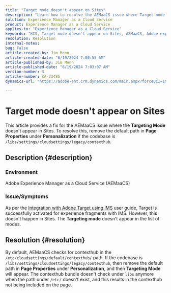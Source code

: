 ```yaml
---
title: "Target mode doesn't appear on Sites"
description: "Learn how to resolve the AEMaaCS issue where Target mode doesn't appear on Sites."
solution: Experience Manager as a Cloud Service
product: Experience Manager as a Cloud Service
applies-to: "Experience Manager as a Cloud Service"
keywords: "KCS, Target mode doesn't appear on Sites, AEMaaCS, Adobe experience manager as a cloud service"
resolution: Resolution
internal-notes: 
bug: False
article-created-by: Jim Menn
article-created-date: "6/19/2024 7:00:55 AM"
article-published-by: Jim Menn
article-published-date: "6/19/2024 7:03:07 AM"
version-number: 3
article-number: KA-23485
dynamics-url: "https://adobe-ent.crm.dynamics.com/main.aspx?forceUCI=1&pagetype=entityrecord&etn=knowledgearticle&id=7bf868ab-092e-ef11-840a-000d3a5a67ba"

---
```

# Target mode doesn't appear on Sites


This article provides a fix for the AEMaaCS issue where the <b>Targeting Mode</b> doesn't appear in Sites. To resolve this, remove the default path in <b>Page Properties</b> under <b>Personalization</b> if the codebase is `/libs/settings/cloudsettings/legacy/contexthub`.

## Description {#description}


### Environment

Adobe Experience Manager as a Cloud Service (AEMaaCS)

### Issue/Symptoms

As per the [Integration with Adobe Target using IMS](https://experienceleague.adobe.com/docs/experience-manager-65/content/sites/administering/integration/integration-target-ims.html) user guide, Target is successfully activated for experience fragments with IMS. However, this doesn't happen in Sites. The <b>Targeting mode</b> doesn't appear in the list of modes.


## Resolution {#resolution}


By default, AEMaaCS checks for contexthub in the `/etc/cloudsettings/default/contexthub/` path. If the codebase is `/libs/settings/cloudsettings/legacy/contexthub`, then remove the default path in <b>Page Properties</b> under <b>Personalization</b>, and then <b>Targeting Mode</b> will appear. The contexthub bundle doesn't check under `libs` anymore when the path under `/etc/` doesn't exist, and this results in the contexthub not being included on the page.
